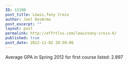 ```yaml
---
ID: 12180
post_title: Lewis,Tony Croix
author: Joel DesArmo
post_excerpt: ""
layout: post
permalink: http://effrtlss.com/lewistony-croix-6/
published: true
post_date: 2012-11-02 20:50:06
---
```

<p>Average GPA in Spring 2012 for first course listed: 2.897</p>
